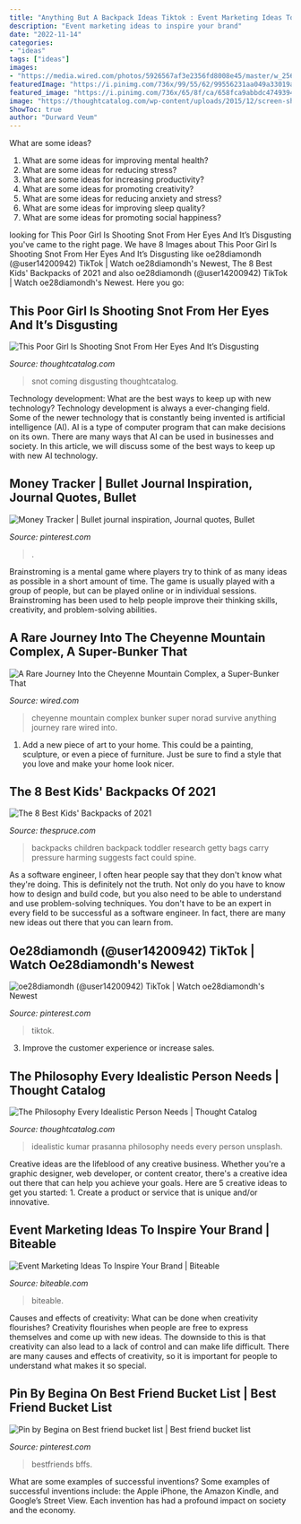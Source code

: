 ```yaml
---
title: "Anything But A Backpack Ideas Tiktok : Event Marketing Ideas To Inspire Your Brand"
description: "Event marketing ideas to inspire your brand"
date: "2022-11-14"
categories:
- "ideas"
tags: ["ideas"]
images:
- "https://media.wired.com/photos/5926567af3e2356fd8008e45/master/w_2560%2Cc_limit/Cheyenne_TA1.jpg"
featuredImage: "https://i.pinimg.com/736x/99/55/62/99556231aa049a33019a633d5aeba5d1.jpg"
featured_image: "https://i.pinimg.com/736x/65/8f/ca/658fca9abbdc47493943eae350fa6413.jpg"
image: "https://thoughtcatalog.com/wp-content/uploads/2015/12/screen-shot-2015-12-15-at-11-00-53-am.png?resize=770,750&amp;quality=95&amp;strip=all&amp;crop=1"
ShowToc: true
author: "Durward Veum"
---
```



What are some ideas?
1. What are some ideas for improving mental health? 
2. What are some ideas for reducing stress? 
3. What are some ideas for increasing productivity? 
4. What are some ideas for promoting creativity?
5. What are some ideas for reducing anxiety and stress? 
6. What are some ideas for improving sleep quality?
7. What are some ideas for promoting social happiness?

	

		
looking for This Poor Girl Is Shooting Snot From Her Eyes And It’s Disgusting you've came to the right page. We have 8 Images about This Poor Girl Is Shooting Snot From Her Eyes And It’s Disgusting like oe28diamondh (@user14200942) TikTok | Watch oe28diamondh&#039;s Newest, The 8 Best Kids&#039; Backpacks of 2021 and also oe28diamondh (@user14200942) TikTok | Watch oe28diamondh&#039;s Newest. Here you go:
		
    
## This Poor Girl Is Shooting Snot From Her Eyes And It’s Disgusting

<img loading=lazy src="https://thoughtcatalog.com/wp-content/uploads/2015/12/screen-shot-2015-12-15-at-11-00-53-am.png?resize=770,750&amp;quality=95&amp;strip=all&amp;crop=1" onerror="this.onerror=null;this.src='https://tse2.mm.bing.net/th?id=OIP.wunBfp7KzsrB3SArSSsWvQHaHN&amp;pid=15.1';" alt="This Poor Girl Is Shooting Snot From Her Eyes And It’s Disgusting">

_Source: thoughtcatalog.com_

>snot coming disgusting thoughtcatalog. 

	

Technology development: What are the best ways to keep up with new technology?
Technology development is always a ever-changing field. Some of the newer technology that is constantly being invented is artificial intelligence (AI). AI is a type of computer program that can make decisions on its own. There are many ways that AI can be used in businesses and society. In this article, we will discuss some of the best ways to keep up with new AI technology.

    
## Money Tracker | Bullet Journal Inspiration, Journal Quotes, Bullet

<img loading=lazy src="https://i.pinimg.com/736x/71/10/54/7110542ac6e1b2c45e3d6bc55ef07e77.jpg" onerror="this.onerror=null;this.src='https://tse1.mm.bing.net/th?id=OIP.p9Rg4KlXS3s0HAku7wlWUAHaJ3&amp;pid=15.1';" alt="Money Tracker | Bullet journal inspiration, Journal quotes, Bullet">

_Source: pinterest.com_

>. 

	

Brainstroming is a mental game where players try to think of as many ideas as possible in a short amount of time. The game is usually played with a group of people, but can be played online or in individual sessions. Brainstroming has been used to help people improve their thinking skills, creativity, and problem-solving abilities.

    
## A Rare Journey Into The Cheyenne Mountain Complex, A Super-Bunker That

<img loading=lazy src="https://media.wired.com/photos/5926567af3e2356fd8008e45/master/w_2560%2Cc_limit/Cheyenne_TA1.jpg" onerror="this.onerror=null;this.src='https://tse2.mm.bing.net/th?id=OIP.cGlYdiGHHlWyNg3_YUVW-QHaFj&amp;pid=15.1';" alt="A Rare Journey Into the Cheyenne Mountain Complex, a Super-Bunker That">

_Source: wired.com_

>cheyenne mountain complex bunker super norad survive anything journey rare wired into. 

	

1. Add a new piece of art to your home. This could be a painting, sculpture, or even a piece of furniture. Just be sure to find a style that you love and make your home look nicer.

    
## The 8 Best Kids&#039; Backpacks Of 2021

<img loading=lazy src="https://www.thespruce.com/thmb/QF7VPzwJr2eam6Avw1bFGAdTiM0=/5760x3840/filters:fill(auto,1)/toddler-with-backpack-going-to-leave-515030345-5b114c71fa6bcc0036d4b888.jpg" onerror="this.onerror=null;this.src='https://tse3.mm.bing.net/th?id=OIP.TlJA-M-itWCkT7UWIDCG8gHaE8&amp;pid=15.1';" alt="The 8 Best Kids&#039; Backpacks of 2021">

_Source: thespruce.com_

>backpacks children backpack toddler research getty bags carry pressure harming suggests fact could spine. 

	

As a software engineer, I often hear people say that they don't know what they're doing. This is definitely not the truth. Not only do you have to know how to design and build code, but you also need to be able to understand and use problem-solving techniques. You don't have to be an expert in every field to be successful as a software engineer. In fact, there are many new ideas out there that you can learn from.

    
## Oe28diamondh (@user14200942) TikTok | Watch Oe28diamondh&#039;s Newest

<img loading=lazy src="https://i.pinimg.com/736x/65/8f/ca/658fca9abbdc47493943eae350fa6413.jpg" onerror="this.onerror=null;this.src='https://tse4.mm.bing.net/th?id=OIP.TLMElf547lPoFbcYWnxBXQAAAA&amp;pid=15.1';" alt="oe28diamondh (@user14200942) TikTok | Watch oe28diamondh&#039;s Newest">

_Source: pinterest.com_

>tiktok. 

	

3. Improve the customer experience or increase sales.

    
## The Philosophy Every Idealistic Person Needs | Thought Catalog

<img loading=lazy src="https://thoughtcatalog.com/wp-content/uploads/2017/05/prasanna-kumar-223903.jpg?w=1140" onerror="this.onerror=null;this.src='https://tse1.mm.bing.net/th?id=OIP.xhCRfv_U9FtQtE6eu42zzgHaE8&amp;pid=15.1';" alt="The Philosophy Every Idealistic Person Needs | Thought Catalog">

_Source: thoughtcatalog.com_

>idealistic kumar prasanna philosophy needs every person unsplash. 

	

Creative ideas are the lifeblood of any creative business. Whether you're a graphic designer, web developer, or content creator, there's a creative idea out there that can help you achieve your goals. Here are 5 creative ideas to get you started: 1. Create a product or service that is unique and/or innovative.

    
## Event Marketing Ideas To Inspire Your Brand | Biteable

<img loading=lazy src="https://biteable.com/content/uploads/2021/04/event-marketing-ideas-cover_SocialMedia-1200x630-c-center.png" onerror="this.onerror=null;this.src='https://tse1.mm.bing.net/th?id=OIP.rV7v9-pl8xig1l13-IM1tgHaD4&amp;pid=15.1';" alt="Event Marketing Ideas To Inspire Your Brand | Biteable">

_Source: biteable.com_

>biteable. 

	

Causes and effects of creativity: What can be done when creativity flourishes?
Creativity flourishes when people are free to express themselves and come up with new ideas. The downside to this is that creativity can also lead to a lack of control and can make life difficult. There are many causes and effects of creativity, so it is important for people to understand what makes it so special.

    
## Pin By Begina On Best Friend Bucket List | Best Friend Bucket List

<img loading=lazy src="https://i.pinimg.com/736x/99/55/62/99556231aa049a33019a633d5aeba5d1.jpg" onerror="this.onerror=null;this.src='https://tse3.mm.bing.net/th?id=OIP.bPBePQEZ3nnJKvEwPTylbgHaJ3&amp;pid=15.1';" alt="Pin by Begina on Best friend bucket list | Best friend bucket list">

_Source: pinterest.com_

>bestfriends bffs. 

	

What are some examples of successful inventions?
Some examples of successful inventions include: the Apple iPhone, the Amazon Kindle, and Google’s Street View. Each invention has had a profound impact on society and the economy.

